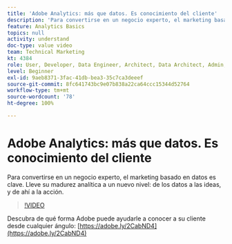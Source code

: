```yaml
---
title: 'Adobe Analytics: más que datos. Es conocimiento del cliente'
description: 'Para convertirse en un negocio experto, el marketing basado en datos es clave. Lleve su madurez analítica a un nuevo nivel: de los datos a las ideas, y de ahí a la acción.'
feature: Analytics Basics
topics: null
activity: understand
doc-type: value video
team: Technical Marketing
kt: 4384
role: User, Developer, Data Engineer, Architect, Data Architect, Admin, Leader
level: Beginner
exl-id: 9aeb8371-3fac-41db-bea3-35c7ca3deeef
source-git-commit: 8fc641743bc9e07b838a22ca64ccc15344d52764
workflow-type: tm+mt
source-wordcount: '78'
ht-degree: 100%

---
```


# Adobe Analytics: más que datos. Es conocimiento del cliente

Para convertirse en un negocio experto, el marketing basado en datos es clave. Lleve su madurez analítica a un nuevo nivel: de los datos a las ideas, y de ahí a la acción.

>[!VIDEO](https://video.tv.adobe.com/v/31502/?quality=12&learn=on)

Descubra de qué forma Adobe puede ayudarle a conocer a su cliente desde cualquier ángulo: [https://adobe.ly/2CabND4](https://adobe.ly/2CabND4)
